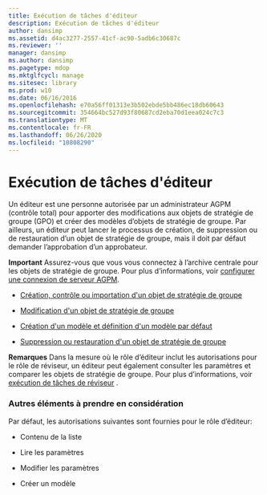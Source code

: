 ```yaml
---
title: Exécution de tâches d'éditeur
description: Exécution de tâches d'éditeur
author: dansimp
ms.assetid: d4ac3277-2557-41cf-ac90-5adb6c30687c
ms.reviewer: ''
manager: dansimp
ms.author: dansimp
ms.pagetype: mdop
ms.mktglfcycl: manage
ms.sitesec: library
ms.prod: w10
ms.date: 06/16/2016
ms.openlocfilehash: e70a56ff01313e3b502ebde5bb486ec18db60643
ms.sourcegitcommit: 354664bc527d93f80687cd2eba70d1eea024c7c3
ms.translationtype: MT
ms.contentlocale: fr-FR
ms.lasthandoff: 06/26/2020
ms.locfileid: "10808290"
---
```

# Exécution de tâches d'éditeur


Un éditeur est une personne autorisée par un administrateur AGPM (contrôle total) pour apporter des modifications aux objets de stratégie de groupe (GPO) et créer des modèles d’objets de stratégie de groupe. Par ailleurs, un éditeur peut lancer le processus de création, de suppression ou de restauration d’un objet de stratégie de groupe, mais il doit par défaut demander l’approbation d’un approbateur.

**Important**  Assurez-vous que vous vous connectez à l’archive centrale pour les objets de stratégie de groupe. Pour plus d’informations, voir [configurer une connexion de serveur AGPM](configure-an-agpm-server-connection-reviewer-agpm30ops.md).

 

-   [Création, contrôle ou importation d'un objet de stratégie de groupe](creating-controlling-or-importing-a-gpo-agpm30ops.md)

-   [Modification d'un objet de stratégie de groupe](editing-a-gpo-agpm30ops.md)

-   [Création d'un modèle et définition d'un modèle par défaut](creating-a-template-and-setting-a-default-template-agpm30ops.md)

-   [Suppression ou restauration d'un objet de stratégie de groupe](deleting-or-restoring-a-gpo-agpm30ops.md)

**Remarques**  Dans la mesure où le rôle d’éditeur inclut les autorisations pour le rôle de réviseur, un éditeur peut également consulter les paramètres et comparer les objets de stratégie de groupe. Pour plus d’informations, voir [exécution de tâches de réviseur](performing-reviewer-tasks-agpm30ops.md) .

 

### Autres éléments à prendre en considération

Par défaut, les autorisations suivantes sont fournies pour le rôle d’éditeur:

-   Contenu de la liste

-   Lire les paramètres

-   Modifier les paramètres

-   Créer un modèle

 

 





